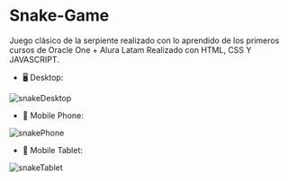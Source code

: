 # Snake-Game
Juego clásico de la serpiente realizado con lo aprendido de los primeros cursos de Oracle One + Alura Latam Realizado con HTML, CSS Y JAVASCRIPT.

- 🖥️ Desktop:

![snakeDesktop](https://user-images.githubusercontent.com/108662032/210126477-55b8e9c8-6067-468e-9239-35a25852421c.png)

- 📱 Mobile Phone:

![snakePhone](https://user-images.githubusercontent.com/108662032/210126494-f31a12f1-484d-4b3c-9620-27f224e29ec7.png)

- 📲 Mobile Tablet: 

![snakeTablet](https://user-images.githubusercontent.com/108662032/210126496-2d2a4e1a-2944-4c71-b516-a6022c3b6a8c.png)
